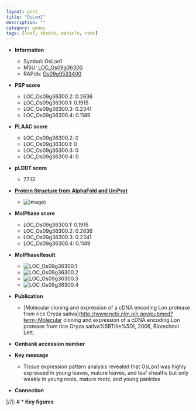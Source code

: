 ```yaml
---
layout: post
title: "OsLon1"
description: ""
category: genes
tags: [leaf, sheath, panicle, root]
---
```


* **Information**  
    + Symbol: OsLon1  
    + MSU: [LOC_Os09g36300](http://rice.plantbiology.msu.edu/cgi-bin/ORF_infopage.cgi?orf=LOC_Os09g36300)  
    + RAPdb: [Os09g0533400](http://rapdb.dna.affrc.go.jp/viewer/gbrowse_details/irgsp1?name=Os09g0533400)  

* **PSP score**  
    + LOC_Os09g36300.2: 0.2636 
    + LOC_Os09g36300.1: 0.1915 
    + LOC_Os09g36300.3: 0.2341 
    + LOC_Os09g36300.4: 0.1149 

* **PLAAC score**  
    + LOC_Os09g36300.2: 0 
    + LOC_Os09g36300.1: 0 
    + LOC_Os09g36300.3: 0 
    + LOC_Os09g36300.4: 0 

* **pLDDT score**
    + 77.13

* **[Protein Structure from AlphaFold and UniProt](https://www.uniprot.org/uniprotkb/Q0J032/entry#structure)**
    + ![image](https://ricepsp.github.io/images/Q0/AF-Q0J032-F1.png))

* **MolPhase score**
    + LOC_Os09g36300.1: 0.1915
    + LOC_Os09g36300.2: 0.2636
    + LOC_Os09g36300.3: 0.2341
    + LOC_Os09g36300.4: 0.1149

* **MolPhaseResult**
    + ![LOC_Os09g36300.1](https://ricepsp.github.io/pictures/LOC_Os09g/LOC_Os09g36300.1.png)
    + ![LOC_Os09g36300.2](https://ricepsp.github.io/pictures/LOC_Os09g/LOC_Os09g36300.2.png)
    + ![LOC_Os09g36300.3](https://ricepsp.github.io/pictures/LOC_Os09g/LOC_Os09g36300.3.png)
    + ![LOC_Os09g36300.4](https://ricepsp.github.io/pictures/LOC_Os09g/LOC_Os09g36300.4.png)

* **Publication**  
    + [Molecular cloning and expression of a cDNA encoding Lon protease from rice Oryza sativa](http://www.ncbi.nlm.nih.gov/pubmed?term=Molecular cloning and expression of a cDNA encoding Lon protease from rice Oryza sativa%5BTitle%5D), 2006, Biotechnol Lett.

* **Genbank accession number**  

* **Key message**  
    + Tissue expression pattern analysis revealed that OsLon1 was highly expressed in young leaves, mature leaves, and leaf sheaths but only weakly in young roots, mature roots, and young panicles

* **Connection**  

[//]: # * **Key figures**  


